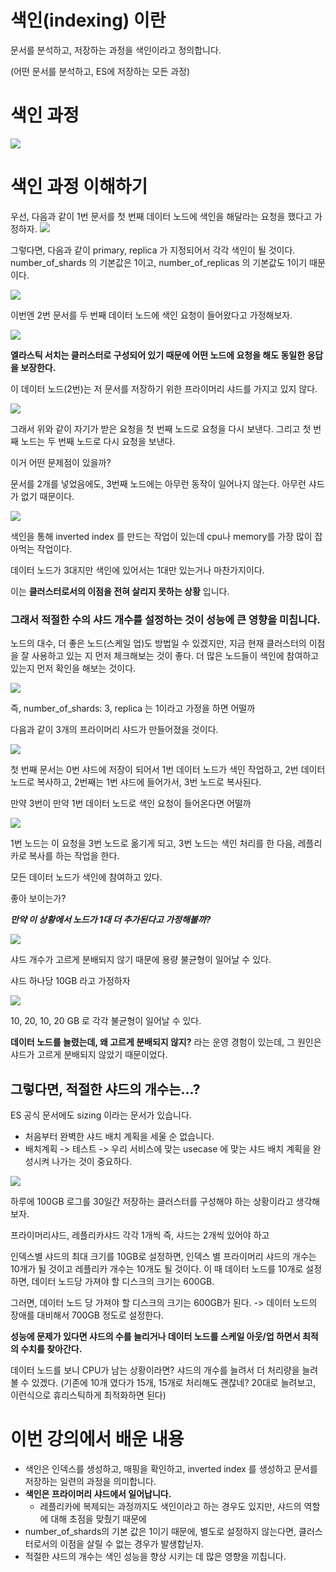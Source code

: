 # 색인(indexing) 이란

문서를 분석하고, 저장하는 과정을 색인이라고 정의합니다.

(어떤 문서를 분석하고, ES에 저장하는 모든 과정)

# 색인 과정

![](/images/2024-05-24-01-21-17.png)


# 색인 과정 이해하기


우선, 다음과 같이 1번 문서를 첫 번째 데이터 노드에 색인을 해달라는 요청을 했다고 가정하자.
![](/images/2024-05-24-01-23-49.png)

그렇다면, 다음과 같이 primary, replica 가 지정되어서 각각 색인이 될 것이다.
number_of_shards 의 기본값은 1이고, number_of_replicas 의 기본값도 1이기 때문이다.

![](/images/2024-05-24-01-24-18.png)


이번엔 2번 문서를 두 번째 데이터 노드에 색인 요청이 들어왔다고 가정해보자.

![](/images/2024-05-24-01-25-44.png)

**엘라스틱 서치는 클러스터로 구성되어 있기 때문에 어떤 노드에 요청을 해도 동일한 응답을 보장한다.**

이 데이터 노드(2번)는 저 문서를 저장하기 위한 프라이머리 샤드를 가지고 있지 않다.

![](/images/2024-05-24-01-26-45.png)

그래서 위와 같이 자기가 받은 요청을 첫 번째 노드로 요청을 다시 보낸다.
그리고 첫 번째 노드는 두 번째 노드로 다시 요청을 보낸다.

이거 어떤 문제점이 있을까?

문서를 2개를 넣었음에도, 3번째 노드에는 아무런 동작이 일어나지 않는다.
아무런 샤드가 없기 때문이다.

![](/images/2024-05-24-01-27-45.png)

색인을 통해 inverted index 를 만드는 작업이 있는데 cpu나 memory를 가장 많이 잡아먹는 작업이다.

데이터 노드가 3대지만 색인에 있어서는 1대만 있는거나 마찬가지이다.

이는 **클러스터로서의 이점을 전혀 살리지 못하는 상황** 입니다.

### **그래서 적절한 수의 샤드 개수를 설정하는 것이 성능에 큰 영향을 미칩니다.**

노드의 대수, 더 좋은 노드(스케일 업)도 방법일 수 있겠지만, 지금 현재 클러스터의 이점을 잘 사용하고 있는 지 먼저 체크해보는 것이 좋다. 더 많은 노드들이 색인에 참여하고 있는지 먼저 확인을 해보는 것이다.

![](/images/2024-05-24-01-29-46.png)

즉, number_of_shards: 3, replica 는 1이라고 가정을 하면 어떨까

다음과 같이 3개의 프라이머리 샤드가 만들어졌을 것이다.

![](/images/2024-05-24-01-30-19.png)

첫 번째 문서는 0번 샤드에 저장이 되어서 1번 데이터 노드가 색인 작업하고, 2번 데이터 노드로 복사하고, 2번째는 1번 샤드에 들어가서, 3번 노드로 복사된다.

만약 3번이 만약 1번 데이터 노드로 색인 요청이 들어온다면 어떨까

![](/images/2024-05-24-01-31-22.png)

1번 노드는 이 요청을 3번 노드로 옮기게 되고, 3번 노드는 색인 처리를 한 다음, 레플리카로 복사를 하는 작업을 한다.

모든 데이터 노드가 색인에 참여하고 있다.

좋아 보이는가?

***만약 이 상황에서 노드가 1대 더 추가된다고 가정해볼까?***

![](/images/2024-05-24-01-32-59.png)

샤드 개수가 고르게 분배되지 않기 때문에 용량 불균형이 일어날 수 있다.

샤드 하나당 10GB 라고 가정하자

![](/images/2024-05-24-01-59-46.png)

10, 20, 10, 20 GB 로 각각 불균형이 일어날 수 있다.

**데이터 노드를 늘렸는데, 왜 고르게 분배되지 않지?** 라는 운영 경험이 있는데, 그 원인은 샤드가 고르게 분배되지 않았기 때문이었다.


## 그렇다면, 적절한 샤드의 개수는...?

ES 공식 문서에도 sizing 이라는 문서가 있습니다.

- 처음부터 완벽한 샤드 배치 계획을 세울 순 없습니다.
- 배치계획 -> 테스트 -> 우리 서비스에 맞는 usecase 에 맞는 샤드 배치 계획을 완성시켜 나가는 것이 중요하다.

![](/images/2024-05-24-02-01-34.png)

하루에 100GB 로그를 30일간 저장하는 클러스터를 구성해야 하는 상황이라고 생각해보자.

프라이머리샤드, 레플리카샤드 각각 1개씩 즉, 샤드는 2개씩 있어야 하고

인덱스별 샤드의 최대 크기를 10GB로 설정하면,
인덱스 별 프라이머리 샤드의 개수는 10개가 될 것이고 레플리카 개수는 10개도 될 것이다.
이 때 데이터 노드를 10개로 설정하면, 데이터 노드당 가져야 할 디스크의 크기는 600GB.

그러면, 데이터 노드 당 가져야 할 디스크의 크기는 600GB가 된다.
-> 데이터 노드의 장애를 대비해서 700GB 정도로 설정한다.

**성능에 문제가 있다면 샤드의 수를 늘리거나 데이터 노드를 스케일 아웃/업 하면서 최적의 수치를 찾아간다.**

데이터 노드를 보니 CPU가 남는 상황이라면? 샤드의 개수를 늘려서 더 처리량을 늘려볼 수 있겠다.
(기존에 10개 였다가 15개, 15개로 처리해도 괜찮네? 20대로 늘려보고, 이런식으로 휴리스틱하게 최적화하면 된다)


# 이번 강의에서 배운 내용

- 색인은 인덱스를 생성하고, 매핑을 확인하고, inverted index 를 생성하고 문서를 저장하는 일련의 과정을 의미합니다.
- **색인은 프라이머리 샤드에서 일어납니다.**
  - 레플리카에 복제되는 과정까지도 색인이라고 하는 경우도 있지만, 샤드의 역할에 대해 초점을 맞췄기 때문에
- number_of_shards의 기본 값은 1이기 때문에, 별도로 설정하지 않는다면, 클러스터로서의 이점을 살릴 수 없는 경우가 발생합닏자.
- 적절한 샤드의 개수는 색인 성능을 향상 시키는 데 많은 영향을 끼칩니다.